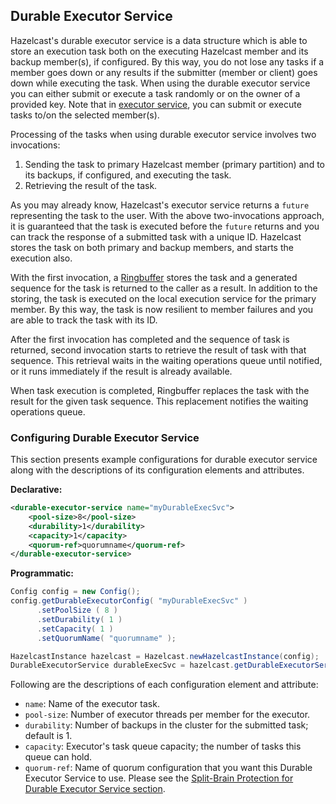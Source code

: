 

## Durable Executor Service

Hazelcast's durable executor service is a data structure which is able to store an execution task both on the executing Hazelcast member and its backup member(s), if configured. By this way, you do not lose any tasks if a member goes down or any results if the submitter (member or client) goes down while executing the task. When using the durable executor service you can either submit or execute a task randomly or on the owner of a provided key. Note that in [executor service](#executor-service), you can submit or execute tasks to/on the selected member(s).

Processing of the tasks when using durable executor service involves two invocations:

1. Sending the task to primary Hazelcast member (primary partition) and to its backups, if configured, and executing the task.
2. Retrieving the result of the task.

As you may already know, Hazelcast's executor service returns a `future` representing the task to the user. With the above two-invocations approach, it is guaranteed that the task is executed before the `future` returns and you can track the response of a submitted task with a unique ID. Hazelcast stores the task on both primary and backup members, and starts the execution also. 


With the first invocation, a [Ringbuffer](#ringbuffer) stores the task and a generated sequence for the task is returned to the caller as a result. In addition to the storing, the task is executed on the local execution service for the primary member. By this way, the task is now resilient to member failures and you are able to track the task with its ID.

After the first invocation has completed and the sequence of task is returned, second invocation starts to retrieve the result of task with that sequence. This retrieval waits in the waiting operations queue until notified, or it runs immediately if the result is already available.

When task execution is completed, Ringbuffer replaces the task with the result for the given task sequence. This replacement notifies the waiting operations queue.

### Configuring Durable Executor Service

This section presents example configurations for durable executor service along with the descriptions of its configuration elements and attributes.

**Declarative:**

```xml
<durable-executor-service name="myDurableExecSvc">
	<pool-size>8</pool-size>
	<durability>1</durability>
	<capacity>1</capacity>
	<quorum-ref>quorumname</quorum-ref>
</durable-executor-service>
```

**Programmatic:**

```java
Config config = new Config();
config.getDurableExecutorConfig( "myDurableExecSvc" )
      .setPoolSize ( 8 )
      .setDurability( 1 )
      .setCapacity( 1 )
      .setQuorumName( "quorumname" );

HazelcastInstance hazelcast = Hazelcast.newHazelcastInstance(config);
DurableExecutorService durableExecSvc = hazelcast.getDurableExecutorService("myDurableExecSvc");
```
 
Following are the descriptions of each configuration element and attribute:

* `name`: Name of the executor task.
* `pool-size`: Number of executor threads per member for the executor.
* `durability`: Number of backups in the cluster for the submitted task; default is 1.
* `capacity`: Executor's task queue capacity; the number of tasks this queue can hold.
* `quorum-ref`: Name of quorum configuration that you want this Durable Executor Service to use. Please see the [Split-Brain Protection for Durable Executor Service section](#split-brain-protection-for-durable-executor-service).
